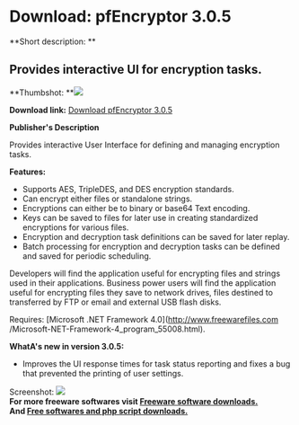 # Download: pfEncryptor 3.0.5

**Short description: **

## Provides interactive UI for encryption tasks.

  
**Thumbshot: **![](http://www.freewarefiles.com/screenshot/pfencryptor_md.jpg)   
  
**Download link:** [Download pfEncryptor 3.0.5](http://freesoftwares.boysofts.com/PfEncryptor_program_98437.html)  
  

**Publisher's Description**  
  

Provides interactive User Interface for defining and managing encryption
tasks.

**Features:**

  * Supports AES, TripleDES, and DES encryption standards. 
  * Can encrypt either files or standalone strings. 
  * Encryptions can either be to binary or base64 Text encoding. 
  * Keys can be saved to files for later use in creating standardized encryptions for various files. 
  * Encryption and decryption task definitions can be saved for later replay. 
  * Batch processing for encryption and decryption tasks can be defined and saved for periodic scheduling. 

Developers will find the application useful for encrypting files and strings
used in their applications. Business power users will find the application
useful for encrypting files they save to network drives, files destined to
transferred by FTP or email and external USB flash disks.

Requires: [Microsoft .NET Framework 4.0](http://www.freewarefiles.com
/Microsoft-NET-Framework-4_program_55008.html).

**WhatA's new in version 3.0.5:**

  * Improves the UI response times for task status reporting and fixes a bug that prevented the printing of user settings. 

  
  
Screenshot: ![](http://www.freewarefiles.com/screenshot/pfencryptor.jpg)  
**For more freeware softwares visit [Freeware software downloads.](http://freesoftwares.boysofts.com/)**   
**And [Free softwares and php script downloads.](http://www.boysofts.com/)**

